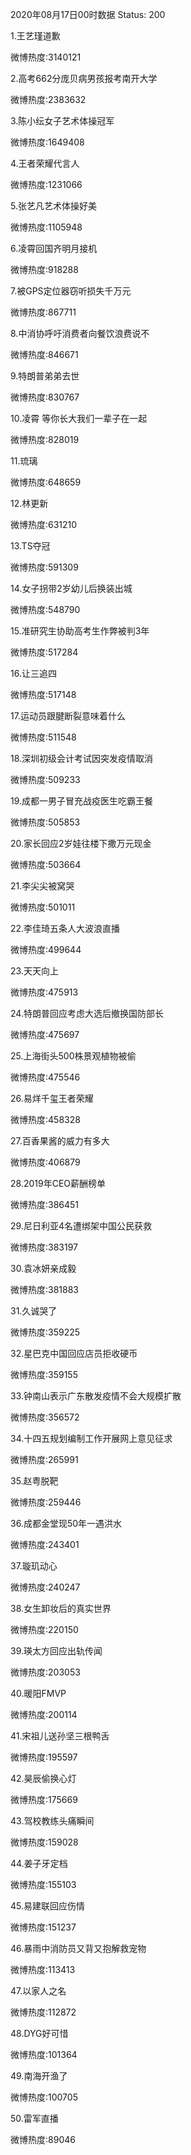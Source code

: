 2020年08月17日00时数据
Status: 200

1.王艺瑾道歉

微博热度:3140121

2.高考662分庞贝病男孩报考南开大学

微博热度:2383632

3.陈小纭女子艺术体操冠军

微博热度:1649408

4.王者荣耀代言人

微博热度:1231066

5.张艺凡艺术体操好美

微博热度:1105948

6.凌霄回国齐明月接机

微博热度:918288

7.被GPS定位器窃听损失千万元

微博热度:867711

8.中消协呼吁消费者向餐饮浪费说不

微博热度:846671

9.特朗普弟弟去世

微博热度:830767

10.凌霄 等你长大我们一辈子在一起

微博热度:828019

11.琉璃

微博热度:648659

12.林更新

微博热度:631210

13.TS夺冠

微博热度:591309

14.女子拐带2岁幼儿后换装出城

微博热度:548790

15.准研究生协助高考生作弊被判3年

微博热度:517284

16.让三追四

微博热度:517148

17.运动员跟腱断裂意味着什么

微博热度:511548

18.深圳初级会计考试因突发疫情取消

微博热度:509233

19.成都一男子冒充战疫医生吃霸王餐

微博热度:505853

20.家长回应2岁娃往楼下撒万元现金

微博热度:503664

21.李尖尖被窝哭

微博热度:501011

22.李佳琦五条人大波浪直播

微博热度:499644

23.天天向上

微博热度:475913

24.特朗普回应考虑大选后撤换国防部长

微博热度:475697

25.上海街头500株景观植物被偷

微博热度:475546

26.易烊千玺王者荣耀

微博热度:458328

27.百香果酱的威力有多大

微博热度:406879

28.2019年CEO薪酬榜单

微博热度:386451

29.尼日利亚4名遭绑架中国公民获救

微博热度:383197

30.袁冰妍亲成毅

微博热度:381883

31.久诚哭了

微博热度:359225

32.星巴克中国回应店员拒收硬币

微博热度:359155

33.钟南山表示广东散发疫情不会大规模扩散

微博热度:356572

34.十四五规划编制工作开展网上意见征求

微博热度:265991

35.赵粤脱靶

微博热度:259446

36.成都金堂现50年一遇洪水

微博热度:243401

37.璇玑动心

微博热度:240247

38.女生卸妆后的真实世界

微博热度:220150

39.瑛太方回应出轨传闻

微博热度:203053

40.暖阳FMVP

微博热度:200114

41.宋祖儿送孙坚三根鸭舌

微博热度:195597

42.昊辰偷换心灯

微博热度:175669

43.驾校教练头痛瞬间

微博热度:159028

44.姜子牙定档

微博热度:155103

45.易建联回应伤情

微博热度:151237

46.暴雨中消防员又背又抱解救宠物

微博热度:113413

47.以家人之名

微博热度:112872

48.DYG好可惜

微博热度:101364

49.南海开渔了

微博热度:100705

50.雷军直播

微博热度:89046

